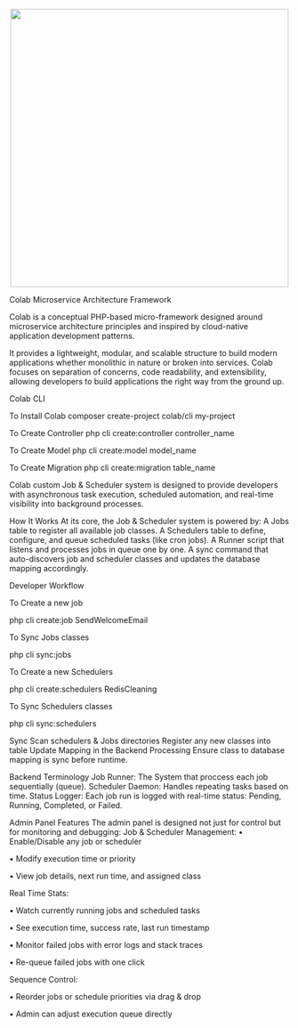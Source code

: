 <p align="center">
  <img src="https://github.com/user-attachments/assets/3a2d4597-6f27-4a6f-b31e-2f0f2551924b" width="500"/>
</p>

Colab Microservice Architecture Framework

Colab is a conceptual PHP-based micro-framework designed around microservice architecture principles and inspired by cloud-native application development patterns.

It provides a lightweight, modular, and scalable structure to build modern applications whether monolithic in nature or broken into services. Colab focuses on separation of concerns, code readability, and extensibility, allowing developers to build applications the right way from the ground up.

Colab CLI

To Install Colab
composer create-project colab/cli my-project

To Create Controller
php cli create:controller controller_name

To Create Model
php cli create:model model_name

To Create Migration
php cli create:migration table_name


Colab custom Job & Scheduler system is designed to provide developers with asynchronous task execution, scheduled automation, and real-time visibility into background processes.

How It Works
At its core, the Job & Scheduler system is powered by:
A Jobs table to register all available job classes.
A Schedulers table to define, configure, and queue scheduled tasks (like cron jobs).
A Runner script that listens and processes jobs in queue one by one.
A sync command that auto-discovers job and scheduler classes and updates the database mapping accordingly.

Developer Workflow

To Create a new job

php cli create:job SendWelcomeEmail

To Sync Jobs classes

php cli sync:jobs

To Create a new Schedulers

php cli create:schedulers RedisCleaning

To Sync Schedulers classes

php cli sync:schedulers

Sync Scan schedulers & Jobs directories
Register any new classes into table
Update Mapping in the Backend Processing
Ensure class to database mapping is sync before runtime.

Backend Terminology
Job Runner: The System that proccess each job sequentially (queue).
Scheduler Daemon: Handles repeating tasks based on time.
Status Logger: Each job run is logged with real-time status: Pending, Running, Completed, or Failed.

Admin Panel Features
The admin panel is designed not just for control but for monitoring and debugging:
Job & Scheduler Management:
•	Enable/Disable any job or scheduler

•	Modify execution time or priority

•	View job details, next run time, and assigned class

Real Time Stats:

•	Watch currently running jobs and scheduled tasks

•	See execution time, success rate, last run timestamp

•	Monitor failed jobs with error logs and stack traces

•	Re-queue failed jobs with one click

Sequence Control:

•	Reorder jobs or schedule priorities via drag & drop

•	Admin can adjust execution queue directly
